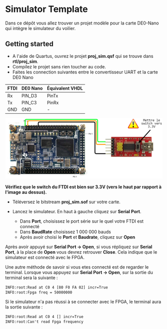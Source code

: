 # Simulator Template
Dans ce dépôt vous allez trouver un projet modèle pour la carte DE0-Nano qui intègre le simulateur du voilier.

## Getting started
- A l'aide de Quartus, ouvrez le projet **proj_sim.qsf** qui se trouve dans **rtl/proj_sim**. 
- Compilez le projet sans rien toucher au code.
- Faites les connection suivantes entre le convertisseur UART et la carte DE0 Nano

| FTDI | DE0 Nano | Équivalent VHDL | 
|------|----------|-----------------|
|Rx    |PIN_D3    |PinTx            |
|Tx    |PIN_C3    |PinRx            |
|GND   |GND       |-                |

![](img/ConnectionFTDI_DE0Nano.png)

**Vérifiez que le switch du FTDI est bien sur 3.3V (vers le haut par rapport à l'image au dessus).** 

- Téléversez le bitstream **proj_sim.sof** sur votre carte.

- Lancez le simulateur. En haut à gauche cliquez sur **Serial Port**.
    - Dans **Port**, choisissez le port série sur le quel votre FTDI est connecté
    - Dans **BaudRate** choisissez 1 000 000 bauds
    - Après avoir choisi le **Port** et **Baudrate**, cliquez sur **Open**

Après avoir appuyé sur **Serial Port &rarr; Open**, si vous répliquez sur **Serial Port**, à la place de **Open** vous devrez retrouver **Close**. Cela indique que le simulateur est connecté avec le FPGA.

Une autre méthode de savoir si vous etes connecté est de regarder le terminal. Lorsque vous appuyez sur **Serial Port &rarr; Open**, sur la sortie du terminal sera la suivante : 
```
INFO:root:Read at C0 4 [80 F0 FA 02] incr=True
INFO:root:Fpga freq = 50000000
```
Si le simulateur n'a pas réussi à se connecter avec le FPGA, le terminal aura la sortie suivante :
```
INFO:root:Read at C0 4 [] incr=True
INFO:root:Can't read Fpga frequency
```